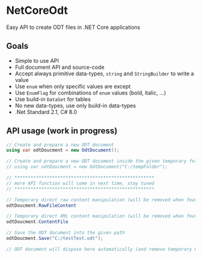 # NetCoreOdt
Easy API to create ODT files in .NET Core applications

## Goals
* Simple to use API
* Full document API and source-code
* Accept always primitive data-types, `string` and `StringBuilder` to write a value
* Use `enum` when only specific values are except
* Use `EnumFlag` for combinations of `enum` values (bold, italic, ...)
* Use build-in `DataSet` for tables
* No new data-types, use only build-in data-types
* .Net Standard 2.1, C# 8.0

## API usage (work in progress)
```csharp
// Create and prepare a new ODT document
using var odtDoucment = new OdtDocument();

// Create and prepare a new ODT document inside the given temporary folder
// using var odtDoucment = new OdtDocument("C:/tempFolder");

// ****************************************************
// more API function will come in next time, stay tuned
// ****************************************************

// Temporary direct raw content manipulation (will be removed when features working)
odtDoucment.RawFileContent

// Temporary direct XML content manipulation (will be removed when features working)
odtDoucment.ContentFile

// Save the ODT document into the given path
odtDoucment.Save("C:/testTest.odt");

// ODT document will dispose here automatically (and remove temporary working folder)
```